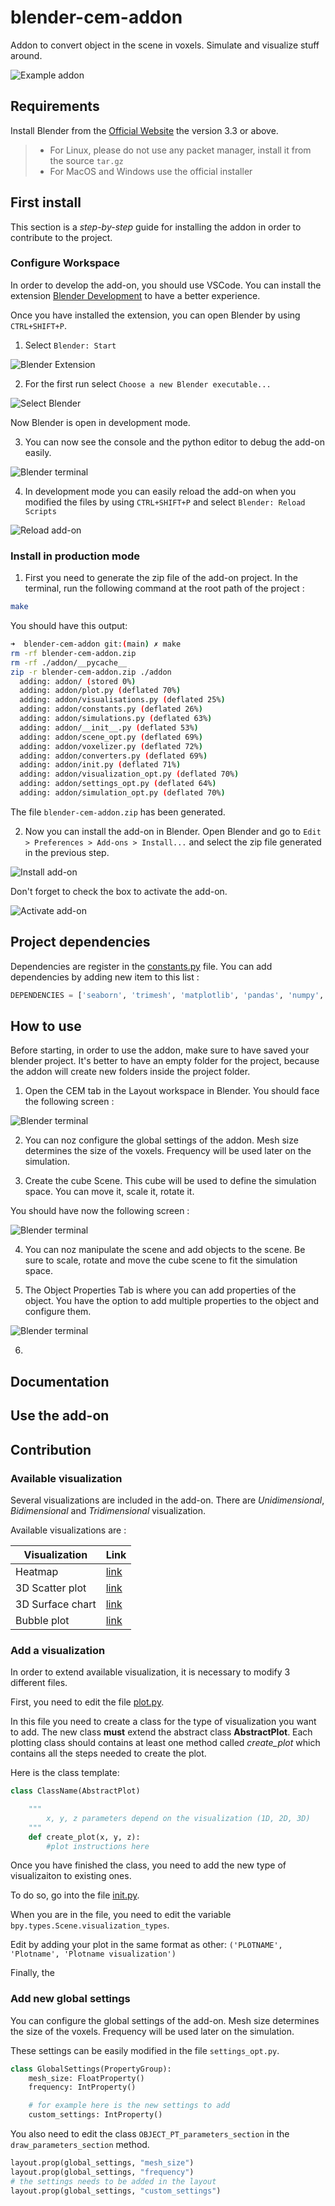 # blender-cem-addon

Addon to convert object in the scene in voxels. Simulate and visualize stuff around.

![Example addon](./docs/example_addon.png)

## Requirements

Install Blender from the [Official Website](https://www.blender.org/download/) the version 3.3 or above.

> - For Linux, please do not use any packet manager, install it from the source `tar.gz`
> - For MacOS and Windows use the official installer

## First install

This section is a _step-by-step_ guide for installing the addon in order to contribute to the project.

### Configure Workspace

In order to develop the add-on, you should use VSCode. You can install the extension [Blender Development](https://marketplace.visualstudio.com/items?itemName=JacquesLucke.blender-development) to have a better experience.

Once you have installed the extension, you can open Blender by using `CTRL+SHIFT+P`.

1. Select `Blender: Start`

![Blender Extension](./docs/blender_extension.png)

2. For the first run select `Choose a new Blender executable...`

![Select Blender](./docs/select_blender.png)

Now Blender is open in development mode.

3. You can now see the console and the python editor to debug the add-on easily.

![Blender terminal](./docs/blender_open.png)

4. In development mode you can easily reload the add-on when you modified the files by using `CTRL+SHIFT+P` and select `Blender: Reload Scripts`

![Reload add-on](./docs/reload_addon.png)

### Install in production mode

1. First you need to generate the zip file of the add-on project. In the terminal, run the following command at the root path of the project :

```sh
make
```

You should have this output:

```sh
➜  blender-cem-addon git:(main) ✗ make
rm -rf blender-cem-addon.zip
rm -rf ./addon/__pycache__
zip -r blender-cem-addon.zip ./addon
  adding: addon/ (stored 0%)
  adding: addon/plot.py (deflated 70%)
  adding: addon/visualisations.py (deflated 25%)
  adding: addon/constants.py (deflated 26%)
  adding: addon/simulations.py (deflated 63%)
  adding: addon/__init__.py (deflated 53%)
  adding: addon/scene_opt.py (deflated 69%)
  adding: addon/voxelizer.py (deflated 72%)
  adding: addon/converters.py (deflated 69%)
  adding: addon/init.py (deflated 71%)
  adding: addon/visualization_opt.py (deflated 70%)
  adding: addon/settings_opt.py (deflated 64%)
  adding: addon/simulation_opt.py (deflated 70%)
```

The file `blender-cem-addon.zip` has been generated.

2. Now you can install the add-on in Blender. Open Blender and go to `Edit > Preferences > Add-ons > Install...` and select the zip file generated in the previous step.

![Install add-on](./docs/install_addon.png)

Don't forget to check the box to activate the add-on.

![Activate add-on](./docs/addon_installed.png)

## Project dependencies

Dependencies are register in the [constants.py](./addon/constants.py) file. You can add dependencies by adding new item to this list :

```py
DEPENDENCIES = ['seaborn', 'trimesh', 'matplotlib', 'pandas', 'numpy', 'scipy']
```

## How to use

Before starting, in order to use the addon, make sure to have saved your blender project. It's better to have an empty folder for the project, because the addon will create new folders inside the project folder.

1. Open the CEM tab in the Layout workspace in Blender. You should face the following screen :

![Blender terminal](./docs/blender_start.png)

2. You can noz configure the global settings of the addon. Mesh size determines the size of the voxels. Frequency will be used later on the simulation.

3. Create the cube Scene. This cube will be used to define the simulation space. You can move it, scale it, rotate it.

You should have now the following screen :

![Blender terminal](./docs/blender_cube_scene.png)

4. You can noz manipulate the scene and add objects to the scene. Be sure to scale, rotate and move the cube scene to fit the simulation space.

5. The Object Properties Tab is where you can add properties of the object. You have the option to add multiple properties to the object and configure them.

![Blender terminal](./docs/blender_properties.png)

6.


## Documentation

## Use the add-on

## Contribution

### Available visualization

Several visualizations are included in the add-on. There are _Unidimensional_, _Bidimensional_ and _Tridimensional_ visualization.

Available visualizations are :

| Visualization    | Link                                                                              |
| ---------------- | --------------------------------------------------------------------------------- |
| Heatmap          | [link](https://seaborn.pydata.org/generated/seaborn.heatmap.html)                 |
| 3D Scatter plot  | [link](https://matplotlib.org/stable/plot_types/3D/scatter3d_simple.html)         |
| 3D Surface chart | [link](https://matplotlib.org/stable/gallery/mplot3d/surface3d.html)              |
| Bubble plot      | [link](https://matplotlib.org/stable/gallery/shapes_and_collections/scatter.html) |

### Add a visualization

In order to extend available visualization, it is necessary to modify 3 different files.

First, you need to edit the file [plot.py](./addon/plot.py).

In this file you need to create a class for the type of visualization you want to add.
The new class **must** extend the abstract class **AbstractPlot**.
Each plotting class should contains at least one method called _create_plot_ which contains all the steps needed to create the plot.

Here is the class template:

```py
class ClassName(AbstractPlot)

    """
        x, y, z parameters depend on the visualization (1D, 2D, 3D)
    """
    def create_plot(x, y, z):
        #plot instructions here
```

Once you have finished the class, you need to add the new type of visualizaiton to existing ones.

To do so, go into the file [init.py](./addon/init.py).

When you are in the file, you need to edit the variable `bpy.types.Scene.visualization_types`.

Edit by adding your plot in the same format as other:
`('PLOTNAME', 'Plotname', 'Plotname visualization')`

Finally, the


### Add new global settings

You can configure the global settings of the add-on. Mesh size determines the size of the voxels. Frequency will be used later on the simulation.

These settings can be easily modified in the file `settings_opt.py`.

```py
class GlobalSettings(PropertyGroup):
    mesh_size: FloatProperty()
    frequency: IntProperty()

    # for example here is the new settings to add
    custom_settings: IntProperty()
```

You also need to edit the class `OBJECT_PT_parameters_section` in the `draw_parameters_section` method.

```py
layout.prop(global_settings, "mesh_size")
layout.prop(global_settings, "frequency")
# the settings needs to be added in the layout
layout.prop(global_settings, "custom_settings")
```